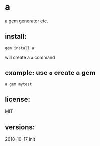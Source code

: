 # a
a gem generator etc.

## install:
    gem install a
will create a `a` command
## example: use `a` create a gem 
    a gem mytest


## license:
MIT
## versions:
2018-10-17 init
